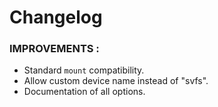 # Changelog

### IMPROVEMENTS :
- Standard `mount` compatibility.
- Allow custom device name instead of "svfs".
- Documentation of all options.
